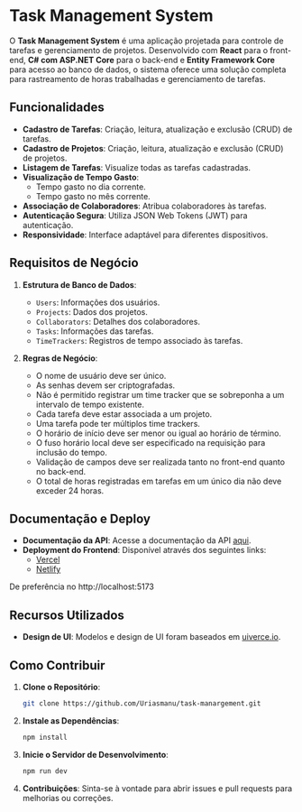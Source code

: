 # Task Management System

O **Task Management System** é uma aplicação projetada para controle de tarefas e gerenciamento de projetos. Desenvolvido com **React** para o front-end, **C# com ASP.NET Core** para o back-end e **Entity Framework Core** para acesso ao banco de dados, o sistema oferece uma solução completa para rastreamento de horas trabalhadas e gerenciamento de tarefas.

## Funcionalidades

- **Cadastro de Tarefas**: Criação, leitura, atualização e exclusão (CRUD) de tarefas.
- **Cadastro de Projetos**: Criação, leitura, atualização e exclusão (CRUD) de projetos.
- **Listagem de Tarefas**: Visualize todas as tarefas cadastradas.
- **Visualização de Tempo Gasto**: 
  - Tempo gasto no dia corrente.
  - Tempo gasto no mês corrente.
- **Associação de Colaboradores**: Atribua colaboradores às tarefas.
- **Autenticação Segura**: Utiliza JSON Web Tokens (JWT) para autenticação.
- **Responsividade**: Interface adaptável para diferentes dispositivos.

## Requisitos de Negócio

1. **Estrutura de Banco de Dados**:
    - `Users`: Informações dos usuários.
    - `Projects`: Dados dos projetos.
    - `Collaborators`: Detalhes dos colaboradores.
    - `Tasks`: Informações das tarefas.
    - `TimeTrackers`: Registros de tempo associado às tarefas.

2. **Regras de Negócio**:
    - O nome de usuário deve ser único.
    - As senhas devem ser criptografadas.
    - Não é permitido registrar um time tracker que se sobreponha a um intervalo de tempo existente.
    - Cada tarefa deve estar associada a um projeto.
    - Uma tarefa pode ter múltiplos time trackers.
    - O horário de início deve ser menor ou igual ao horário de término.
    - O fuso horário local deve ser especificado na requisição para inclusão do tempo.
    - Validação de campos deve ser realizada tanto no front-end quanto no back-end.
    - O total de horas registradas em tarefas em um único dia não deve exceder 24 horas.

## Documentação e Deploy

- **Documentação da API**: Acesse a documentação da API [aqui](https://create-api-dfanctb3bhg4acgb.eastus-01.azurewebsites.net/Swagger/index.html).
- **Deployment do Frontend**: Disponível através dos seguintes links:
  - [Vercel](https://task-manargement.vercel.app/)
  - [Netlify](https://regal-dasik-72e600.netlify.app/)

De preferência no http://localhost:5173

## Recursos Utilizados

- **Design de UI**: Modelos e design de UI foram baseados em [uiverce.io](https://uiverce.io).

## Como Contribuir

1. **Clone o Repositório**:
    ```bash
    git clone https://github.com/Uriasmanu/task-manargement.git
    ```

2. **Instale as Dependências**:
    ```bash
    npm install
    ```

3. **Inicie o Servidor de Desenvolvimento**:
    ```bash
    npm run dev
    ```

4. **Contribuições**: Sinta-se à vontade para abrir issues e pull requests para melhorias ou correções.
